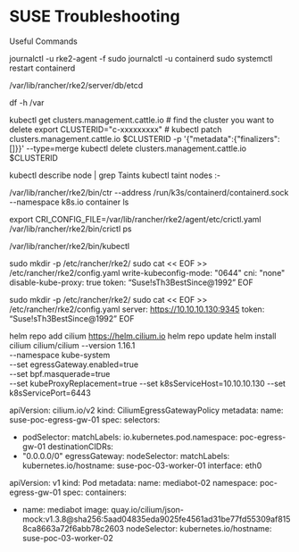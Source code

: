 # SUSE Troubleshooting










Useful Commands

journalctl -u rke2-agent -f
sudo journalctl -u containerd
sudo systemctl restart containerd

/var/lib/rancher/rke2/server/db/etcd

df -h /var


kubectl get clusters.management.cattle.io  # find the cluster you want to delete 
export CLUSTERID="c-xxxxxxxxx" # 
kubectl patch clusters.management.cattle.io $CLUSTERID -p '{"metadata":{"finalizers":[]}}' --type=merge
kubectl delete clusters.management.cattle.io $CLUSTERID


kubectl describe node <node-name> | grep Taints
kubectl taint nodes <node-name> <taint-key>:<effect>-

/var/lib/rancher/rke2/bin/ctr --address /run/k3s/containerd/containerd.sock --namespace k8s.io container ls


export CRI_CONFIG_FILE=/var/lib/rancher/rke2/agent/etc/crictl.yaml
/var/lib/rancher/rke2/bin/crictl ps

/var/lib/rancher/rke2/bin/kubectl



sudo mkdir -p /etc/rancher/rke2/
sudo cat << EOF >> /etc/rancher/rke2/config.yaml
write-kubeconfig-mode: "0644"
cni: "none"
disable-kube-proxy: true
token: “Suse!sTh3BestSince@1992”
EOF


sudo mkdir -p /etc/rancher/rke2/
sudo cat << EOF >> /etc/rancher/rke2/config.yaml
server: https://10.10.10.130:9345
token: “Suse!sTh3BestSince@1992”
EOF

helm repo add cilium https://helm.cilium.io
helm repo update
helm install cilium cilium/cilium --version 1.16.1 \
   --namespace kube-system \
   --set egressGateway.enabled=true \
   --set bpf.masquerade=true \
   --set kubeProxyReplacement=true
   --set k8sServiceHost=10.10.10.130
   --set k8sServicePort=6443

apiVersion: cilium.io/v2
kind: CiliumEgressGatewayPolicy
metadata:
  name: suse-poc-egress-gw-01
spec:
  selectors:
  - podSelector:
      matchLabels:
        io.kubernetes.pod.namespace: poc-egress-gw-01
  destinationCIDRs:
  - "0.0.0.0/0"
  egressGateway:
    nodeSelector:
      matchLabels:
        kubernetes.io/hostname: suse-poc-03-worker-01
    interface: eth0


apiVersion: v1
kind: Pod
metadata:
  name: mediabot-02
  namespace: poc-egress-gw-01
spec:
  containers:
  - name: mediabot
    image: quay.io/cilium/json-mock:v1.3.8@sha256:5aad04835eda9025fe4561ad31be77fd55309af8158ca8663a72f6abb78c2603
  nodeSelector:
    kubernetes.io/hostname: suse-poc-03-worker-02

